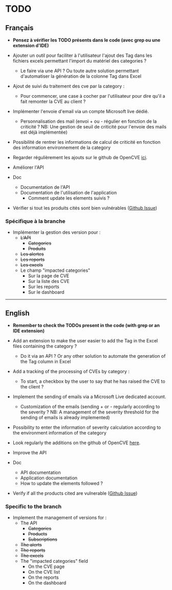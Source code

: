 # TODO

## Français

- **Pensez à vérifier les TODO présents dans le code (avec grep ou une extension d'IDE)**

- Ajouter un outil pour faciliter à l'utilisateur l'ajout des Tag dans les fichiers excels permettant l'import du matériel des categories ?
  - Le faire via une API ? Ou toute autre solution permettant d'automatiser la génération de la colonne Tag dans Excel

- Ajout de suivi du traitement des cve par la category :
  - Pour commencer, une case à cocher par l'utilisateur pour dire qu'il a fait remonter la CVE au client ?

- Implémenter l'envoie d'email via un compte Microsoft live dédié.
  - Personnalisation des mail (envoi + ou - régulier en fonction de la criticité ? NB: Une gestion de seuil de criticité pour l'envoie des mails est déjà implémentée)

- Possibilité de rentrer les informations de calcul de criticité en fonction des information environnement de la category

- Regarder régulièrement les ajouts sur le github de OpenCVE [ici](https://github.com/opencve/opencve).

- Améliorer l'API

- Doc
  - Documentation de l'API
  - Documentation de l'utilisation de l'application
    - Comment update les elements suivis ?

- Vérifier si tout les produits cités sont bien vulnérables ([Github Issue](https://github.com/opencve/opencve/issues/184))

### Spécifique à la branche

- Implémenter la gestion des version pour :
  - ~~L'API~~
    - ~~Categories~~
    - ~~Produits~~
  - ~~Les alertes~~
  - ~~Les reports~~
  - ~~Les excels~~
  - Le champ "impacted categories"
    - Sur la page de CVE
    - Sur la liste des CVE
    - Sur les reports
    - Sur le dashboard
---
## English

- **Remember to check the TODOs present in the code (with grep or an IDE extension)**

- Add an extension to make the user easier to add the Tag in the Excel files containing the category ?
  - Do it via an API ? Or any other solution to automate the generation of the Tag column in Excel

- Add a tracking of the processing of CVEs by category :
  - To start, a checkbox by the user to say that he has raised the CVE to the client ?

- Implement the sending of emails via a Microsoft Live dedicated account.
  - Customization of the emails (sending + or - regularly according to the severity ? NB: A management of the severity threshold for the sending of emails is already implemented)

- Possibility to enter the information of severity calculation according to the environment information of the category

- Look regularly the additions on the github of OpenCVE [here](https://github.com/opencve/opencve).

- Improve the API

- Doc
  - API documentation
  - Application documentation
  - How to update the elements followed ?

- Verify if all the products cited are vulnerable ([Github Issue](https://github.com/opencve/opencve/issues/184))

### Specific to the branch

- Implement the management of versions for :
  - The API
    - ~~Categories~~
    - ~~Products~~
    - ~~Subscriptions~~
  - ~~The alerts~~
  - ~~The reports~~
  - ~~The excels~~
  - The "impacted categories" field
    - On the CVE page
    - On the CVE list
    - On the reports
    - On the dashboard